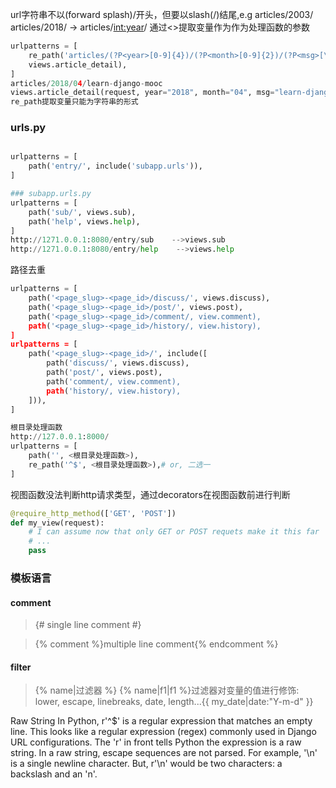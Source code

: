 url字符串不以(forward splash)/开头，但要以slash(/)结尾,e.g articles/2003/
articles/2018/ -> articles/<int:year>/
通过<>提取变量作为作为处理函数的参数

```python
urlpatterns = [
    re_path('articles/(?P<year>[0-9]{4})/(?P<month>[0-9]{2})/(?P<msg>[\w-_]+)/'),\
    views.article_detail),
]
articles/2018/04/learn-django-mooc
views.article_detail(request, year="2018", month="04", msg="learn-django-mooc")
re_path提取变量只能为字符串的形式
```


### urls.py

```python

urlpatterns = [
    path('entry/', include('subapp.urls')),
]

### subapp.urls.py
urlpatterns = [
    path('sub/', views.sub),
    path('help', views.help),
]
http://1271.0.0.1:8080/entry/sub    -->views.sub
http://1271.0.0.1:8080/entry/help    -->views.help
```

路径去重
```python
urlpatterns = [
    path('<page_slug>-<page_id>/discuss/', views.discuss),
    path('<page_slug>-<page_id>/post/', views.post),
    path('<page_slug>-<page_id>/comment/, view.comment),
    path('<page_slug>-<page_id>/history/, view.history),
]
urlpatterns = [
    path('<page_slug>-<page_id>/', include([
        path('discuss/', views.discuss),
        path('post/', views.post),
        path('comment/, view.comment),
        path('history/, view.history),
    ])),
]

根目录处理函数
http://127.0.0.1:8000/
urlpatterns = [
    path('', <根目录处理函数>),
    re_path('^$', <根目录处理函数>),# or, 二选一
]
```



视图函数没法判断http请求类型，通过decorators在视图函数前进行判断

```python
@require_http_method(['GET', 'POST'])
def my_view(request):
    # I can assume now that only GET or POST requets make it this far
    # ...
    pass

```

### 模板语言

#### comment

> {# single line comment #}

> {% comment %}multiple line comment{% endcomment %}


#### filter
> {% name|过滤器 %} {% name|f1|f1 %}过滤器对变量的值进行修饰: lower, escape, linebreaks, date, length...{{ my_date|date:"Y-m-d" }}

Raw String
In Python, r'^$'  is a regular expression that matches an empty line.
This looks like a regular expression (regex) commonly used in Django URL configurations.
The 'r' in front tells Python the expression is a raw string.
In a raw string, escape sequences are not parsed. For example,
'\n' is a single newline character. But, r'\n' would be two characters:
a backslash and an 'n'.